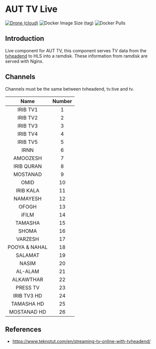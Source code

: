 # AUT TV Live

[![Drone (cloud)](https://img.shields.io/drone/build/aut-cic/tv.live.svg?style=flat-square&logo=drone)](https://cloud.drone.io/aut-cic/tv.live)
![Docker Image Size (tag)](https://img.shields.io/docker/image-size/1995parham/aut-tv-live/latest?style=flat-square&logo=docker)
![Docker Pulls](https://img.shields.io/docker/pulls/1995parham/aut-tv-live?style=flat-square&logo=docker)


## Introduction

Live component for AUT TV, this component serves TV data from the [tvheadend](https://tvheadend.org/) to HLS into a ramdisk.
These information from ramdisk are served with Nginx.

## Channels

Channels must be the same between tvheadend, tv.tive and tv.

|     Name      | Number |
| :-----------: | :----: |
|   IRIB TV1    |   1    |
|   IRIB TV2    |   2    |
|   IRIB TV3    |   3    |
|   IRIB TV4    |   4    |
|   IRIB TV5    |   5    |
|     IRNN      |   6    |
|   AMOOZESH    |   7    |
|  IRIB QURAN   |   8    |
|   MOSTANAD    |   9    |
|     OMID      |   10   |
|   IRIB KALA   |   11   |
|   NAMAYESH    |   12   |
|     OFOGH     |   13   |
|     iFILM     |   14   |
|    TAMASHA    |   15   |
|     SHOMA     |   16   |
|    VARZESH    |   17   |
| POOYA & NAHAL |   18   |
|    SALAMAT    |   19   |
|     NASIM     |   20   |
|    AL-ALAM    |   21   |
|   ALKAWTHAR   |   22   |
|   PRESS TV    |   23   |
|  IRIB TV3 HD  |   24   |
|  TAMASHA HD   |   25   |
|  MOSTANAD HD  |   26   |

## References
- https://www.teknotut.com/en/streaming-tv-online-with-tvheadend/
